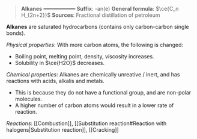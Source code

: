 > **Alkanes**
> ━━━━━━━━━━
> **Suffix**: -an(e)
> **General formula**: $\ce{C_n H_{2n+2}}$
> **Sources**: Fractional distillation of petroleum

**Alkanes** are saturated hydrocarbons (contains only carbon-carbon single bonds).

*Physical properties*:
With more carbon atoms, the following is changed:
- Boiling point, melting point, density, viscosity increases.
- Solubility in $\ce{H2O}$ decreases.

*Chemical properties*:
Alkanes are chemically unreative / inert, and has reactions with acids, alkalis and metals.
- This is because they do not have a functional group, and are non-polar molecules.
- A higher number of carbon atoms would result in a lower rate of reaction.

*Reactions*: [[Combustion]], [[Substitution reaction#Reaction with halogens|Substitution reaction]], [[Cracking]]

